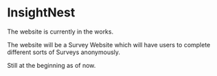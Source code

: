 # InsightNest

The website is currently in the works.

The website will be a Survey Website which will have users to complete different sorts of Surveys anonymously.

Still at the beginning as of now.
